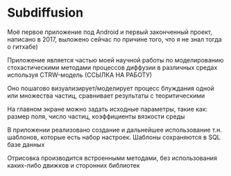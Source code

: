 # Subdiffusion
Моё первое приложение под Android и первый законченный проект, написано в 2017, выложено сейчас по причине того, что я не знал тогда о гитхабе)

Приложение является частью моей научной работы по моделированию стохастическими методами процессов диффузии в различных средах используя CTRW-модель (ССЫЛКА НА РАБОТУ)

Оно пошагово визуализирует/моделирует процесс блуждания одной или множества частиц, сравнивает результаты с теоритическими

На главном экране можно задать исходные параметры, такие как: размер поля, число частиц, коэффициенты вязкости среды

В приложении реализовано создание и дальнейшее использование т.н. шаблонов, которые есть набор настроек. Шаблоны сохраняются в SQL базе данных

Отрисовка производится встроенными методами, без использования каких-либо движков и сторонних библиотек
